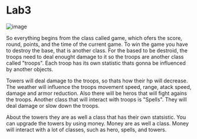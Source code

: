 # Lab3

![image](https://user-images.githubusercontent.com/113422203/193847239-007b90ec-3a96-4641-9275-4e12480b153c.png)

So everything begins from the class called game, which ofers the score, round, points, and the time of the current game.
To win the game you have to destroy the base, that is another class. For the based to be destroid, the troops need to deal enought damage to it so the troops are another class called "troops". Each troop has its own statistic thats gonna be influenced by another objects.

Towers will deal damage to the troops, so thats how their hp will decrease. The weather will influence the troops movement speed, range, atack speed, damage and armor reduction. Also there will be heros that will fight agains the troops. Another class that will interact with troops is "Spells". They will deal damage or slow down the troops.

About the towers they are as well a class that has their own statsistic. You can upgrade the towers by using money. Money are as well a class. Money will interact with a lot of classes, such as hero, spells, and towers.

